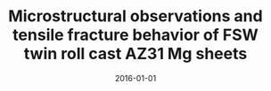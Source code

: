 ---
title: "Microstructural observations and tensile fracture behavior of FSW twin roll cast AZ31 Mg sheets"
collection: publications
permalink: /publication/2016-microstructural-observations-tensile-fracture
excerpt: ''
date: 2016-01-01
venue: 'Materials Science and Engineering: A'
paperurl: 'https://www.sciencedirect.com/science/article/abs/pii/S0921509315304354'
citation: 'Dorbane Abdelhakim, Ayoub Georges, Mansoor Bilal, Hamade RF, Kridli G, Shabadi Rajashekhara, Imad Abdellatif. (2016). &quot;Microstructural observations and tensile fracture behavior of FSW twin roll cast AZ31 Mg sheets.&quot; <i>Materials Science and Engineering: A</i>, 649, 190-200.'
impact_factor: 6.4
---